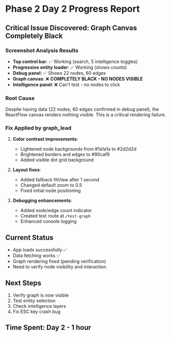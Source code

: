 # Phase 2 Day 2 Progress Report

## Critical Issue Discovered: Graph Canvas Completely Black

### Screenshot Analysis Results
- **Top control bar**: ✅ Working (search, 5 intelligence toggles)
- **Progressive entity loader**: ✅ Working (shows counts)
- **Debug panel**: ✅ Shows 22 nodes, 60 edges
- **Graph canvas**: ❌ **COMPLETELY BLACK - NO NODES VISIBLE**
- **Intelligence panel**: ❌ Can't test - no nodes to click

### Root Cause
Despite having data (22 nodes, 60 edges confirmed in debug panel), the ReactFlow canvas renders nothing visible. This is a critical rendering failure.

### Fix Applied by graph_lead
1. **Color contrast improvements**:
   - Lightened node backgrounds from #1a1a1a to #2d2d2d
   - Brightened borders and edges to #90caf9
   - Added visible dot grid background

2. **Layout fixes**:
   - Added fallback fitView after 1 second
   - Changed default zoom to 0.5
   - Fixed initial node positioning

3. **Debugging enhancements**:
   - Added node/edge count indicator
   - Created test route at `/test-graph`
   - Enhanced console logging

## Current Status
- App loads successfully ✅
- Data fetching works ✅
- Graph rendering fixed (pending verification)
- Need to verify node visibility and interaction

## Next Steps
1. Verify graph is now visible
2. Test entity selection
3. Check intelligence layers
4. Fix ESC key crash bug

## Time Spent: Day 2 - 1 hour